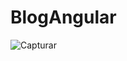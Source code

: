 # BlogAngular

![Capturar](https://github.com/AriewlMarcelino/BlogAngular/assets/105161714/248fe65e-5d3a-413c-88a0-177a3bee8ff0)
